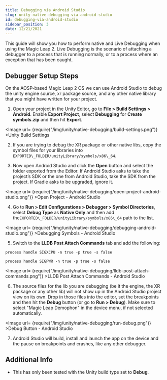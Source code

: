 ```yaml
---
title: Debugging via Android Studio
slug: unity-native-debugging-via-android-studio
id: debugging-via-android-studio
sidebar_position: 3
date: 12/21/2021
---
```



This guide will show you how to perform native and Live Debugging when using the Magic Leap 2. Live Debugging is the scenario of attaching a debugger to a process that is running normally, or to a process where an exception that has been caught.

## Debugger Setup Steps

On the AOSP-based Magic Leap 2 OS we can use Android Studio to debug the unity engine source, xr package source, and any other native library that you might have written for your project.

1. Open your project in the Unity Editor, go to **File > Build Settings > Android**. Enable **Export Project**, select **Debugging** for **Create symbols.zip** and then hit **Export**.

<Image url= {require("/img/unity/native-debugging/build-settings.png")} >Unity Build Settings</Image>

2. If you are trying to debug the XR package or other native libs, copy the symbol files for your libraries into `EXPORTED\_FOLDER/unityLibrary/symbols/x86\_64`.

3. Now open Android Studio and click the **Open** button and select the folder exported from the Editor. If Android Studio asks to take the project’s SDK or the one from Android Studio, take the SDK from the project. If Gradle asks to be upgraded, ignore it.

<Image url= {require("/img/unity/native-debugging/open-project-android-studio.png")} >Open Project - Android Studio</Image>

4. Go to **Run > Edit Configurations > Debugger > Symbol Directories**, select **Debug Type** as **Native Only** and then add the`EXPORTED\_FOLDER/unityLibrary/symbols/x86\_64` path to the list.

<Image url= {require("/img/unity/native-debugging/debugging-android-studio.png")} >Debugging Symbols - Android Studio</Image>

5. Switch to the **LLDB Post Attach Commands** tab and add the following:

```shell
process handle SIGXCPU -n true -p true -s false

process handle SIGPWR -n true -p true -s false
```

<Image url= {require("/img/unity/native-debugging/lldb-post-attach-commands.png")} >LLDB Post Attach Commands - Android Studio</Image>

6. The source files for the lib you are debugging (be it the engine, the XR package or any other lib) will not show up in the Android Studio project view on its own. Drop in those files into the editor, set the breakpoints and then hit the **Debug** button (or go to **Run > Debug**). Make sure to select "Magic Leap Demophon" in the device menu, if not selected automatically.

<Image url= {require("/img/unity/native-debugging/run-debug.png")} >Debug Button - Android Studio</Image>

7. Android Studio will build, install and launch the app on the device and the pause on breakpoints and crashes, like any other debugger.

## Additional Info

- This has only been tested with the Unity build type set to **Debug**.
